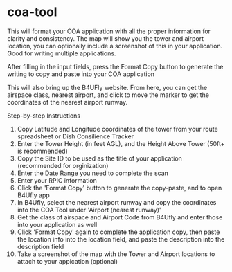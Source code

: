 # coa-tool
This will format your COA application with all the proper information for clarity and consistency. The map will show you the tower and airport location, you can optionally include a screenshot of this in your application. Good for writing multiple applications.

After filling in the input fields, press the Format Copy button to generate the writing to copy and paste into your COA application

This will also bring up the B4UFly website. From here, you can get the airspace class, nearest airport, and click to move the marker to get the coordinates of the nearest airport runway.

Step-by-step Instructions

1. Copy Latitude and Longitude coordinates of the tower from your route spreadsheet or Dish Consilience Tracker
2. Enter the Tower Height (in feet AGL), and the Height Above Tower (50ft+ is recommended)
3. Copy the Site ID to be used as the title of your application (recommended for orginization)
4. Enter the Date Range you need to complete the scan
5. Enter your RPIC information
6. Click the 'Format Copy' button to generate the copy-paste, and to open B4Ufly app
7. In B4Ufly, select the nearest airport runway and copy the coordinates into the COA Tool under 'Airport (nearest runway)'
8. Get the class of airspace and Airport Code from B4Ufly and enter those into your application as well
9. Click 'Format Copy' again to complete the application copy, then paste the location info into the location field, and paste the description into the description field
10. Take a screenshot of the map with the Tower and Airport locations to attach to your appication (optional)
